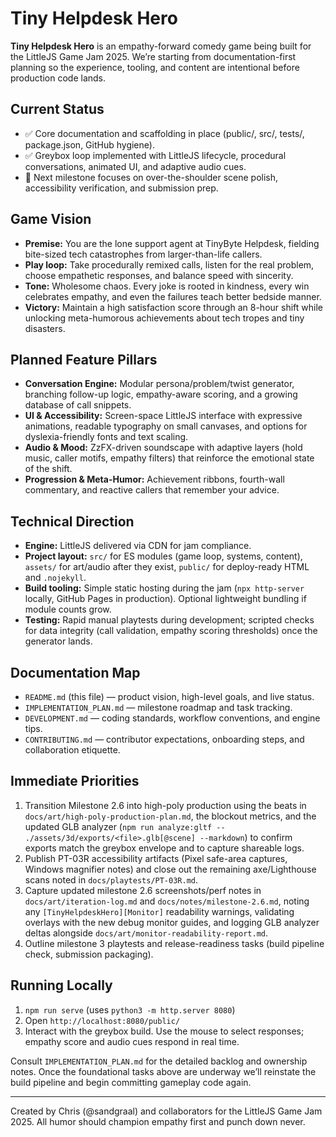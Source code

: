 # Tiny Helpdesk Hero

**Tiny Helpdesk Hero** is an empathy-forward comedy game being built for the LittleJS Game Jam 2025. We’re starting from documentation-first planning so the experience, tooling, and content are intentional before production code lands.

## Current Status
- ✅ Core documentation and scaffolding in place (public/, src/, tests/, package.json, GitHub hygiene).
- ✅ Greybox loop implemented with LittleJS lifecycle, procedural conversations, animated UI, and adaptive audio cues.
- 🚧 Next milestone focuses on over-the-shoulder scene polish, accessibility verification, and submission prep.

## Game Vision
- **Premise:** You are the lone support agent at TinyByte Helpdesk, fielding bite-sized tech catastrophes from larger-than-life callers.
- **Play loop:** Take procedurally remixed calls, listen for the real problem, choose empathetic responses, and balance speed with sincerity.
- **Tone:** Wholesome chaos. Every joke is rooted in kindness, every win celebrates empathy, and even the failures teach better bedside manner.
- **Victory:** Maintain a high satisfaction score through an 8-hour shift while unlocking meta-humorous achievements about tech tropes and tiny disasters.

## Planned Feature Pillars
- **Conversation Engine:** Modular persona/problem/twist generator, branching follow-up logic, empathy-aware scoring, and a growing database of call snippets.
- **UI & Accessibility:** Screen-space LittleJS interface with expressive animations, readable typography on small canvases, and options for dyslexia-friendly fonts and text scaling.
- **Audio & Mood:** ZzFX-driven soundscape with adaptive layers (hold music, caller motifs, empathy filters) that reinforce the emotional state of the shift.
- **Progression & Meta-Humor:** Achievement ribbons, fourth-wall commentary, and reactive callers that remember your advice.

## Technical Direction
- **Engine:** LittleJS delivered via CDN for jam compliance.
- **Project layout:** `src/` for ES modules (game loop, systems, content), `assets/` for art/audio after they exist, `public/` for deploy-ready HTML and `.nojekyll`.
- **Build tooling:** Simple static hosting during the jam (`npx http-server` locally, GitHub Pages in production). Optional lightweight bundling if module counts grow.
- **Testing:** Rapid manual playtests during development; scripted checks for data integrity (call validation, empathy scoring thresholds) once the generator lands.

## Documentation Map
- `README.md` (this file) — product vision, high-level goals, and live status.
- `IMPLEMENTATION_PLAN.md` — milestone roadmap and task tracking.
- `DEVELOPMENT.md` — coding standards, workflow conventions, and engine tips.
- `CONTRIBUTING.md` — contributor expectations, onboarding steps, and collaboration etiquette.

## Immediate Priorities
1. Transition Milestone 2.6 into high-poly production using the beats in `docs/art/high-poly-production-plan.md`, the blockout metrics, and the updated GLB analyzer (`npm run analyze:gltf -- ./assets/3d/exports/<file>.glb[@scene] --markdown`) to confirm exports match the greybox envelope and to capture shareable logs.
2. Publish PT-03R accessibility artifacts (Pixel safe-area captures, Windows magnifier notes) and close out the remaining axe/Lighthouse scans noted in `docs/playtests/PT-03R.md`.
3. Capture updated milestone 2.6 screenshots/perf notes in `docs/art/iteration-log.md` and `docs/notes/milestone-2.6.md`, noting any `[TinyHelpdeskHero][Monitor]` readability warnings, validating overlays with the new debug monitor guides, and logging GLB analyzer deltas alongside `docs/art/monitor-readability-report.md`.
4. Outline milestone 3 playtests and release-readiness tasks (build pipeline check, submission packaging).

## Running Locally
1. `npm run serve` (uses `python3 -m http.server 8080`)
2. Open `http://localhost:8080/public/`
3. Interact with the greybox build. Use the mouse to select responses; empathy score and audio cues respond in real time.

Consult `IMPLEMENTATION_PLAN.md` for the detailed backlog and ownership notes. Once the foundational tasks above are underway we’ll reinstate the build pipeline and begin committing gameplay code again.

---

Created by Chris (@sandgraal) and collaborators for the LittleJS Game Jam 2025. All humor should champion empathy first and punch down never.
